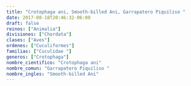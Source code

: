 ```yaml
---
title: "Crotophaga ani, Smooth-billed Ani, Garrapatero Piquiliso "
date: 2017-08-18T20:46:32-06:00
draft: false
reinos: ["Animalia"]
divisiones: ["Chordata"]
clases: ["Aves"]
ordenes: ["Cuculiformes"]
familias: ["Cuculidae "]
generos: ["Crotophaga"]
nombre_cientifico: "Crotophaga ani"
nombre_comun: "Garrapatero Piquiliso "
nombre_ingles: "Smooth-billed Ani"
---
```

